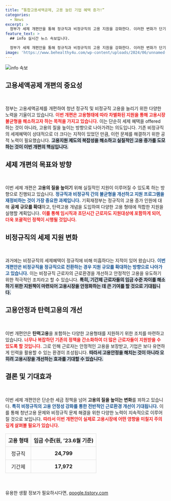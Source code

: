 ```yaml
---
title: “통합고용세액공제, 고용 늘린 기업 혜택 증가!”
categories:
  - News
excerpt: >
  정부가 세제 개편안을 통해 정규직과 비정규직의 고용 지원을 강화한다. 이러한 변화가 단기 일자리 확대에 미치는 영향에는 우려의 목소리도 있다! 변경될 내용은? 클릭하여 확인하세요!
feature_text: >
  ## info 실시간 뉴스 속보입니다.

  정부가 세제 개편안을 통해 정규직과 비정규직의 고용 지원을 강화한다. 이러한 변화가 단기 일자리 확대에 미치는 영향에는 우려의 목소리도 있다! 변경될 내용은? 클릭하여 확인하세요!
image: 'https://www.behealthy4u.com/wp-content/uploads/2024/06/unnamed-file.png'
---
```


<p><img src="https://www.behealthy4u.com/wp-content/uploads/2024/06/unnamed-file.png" alt="info 속보" /></p>

<h2 data-ke-size="size26">고용세액공제 개편의 중요성</h2>

<p data-ke-size="size16">&nbsp;</p>

<p>정부는 고용세액공제를 개편하여 청년 정규직 및 비정규직 고용을 늘리기 위한 다양한 노력을 기울이고 있습니다. <b><span style="color: #ee2323;">이번 개편은 고용형태에 따라 차별화된 지원을 통해 고용시장 불균형을 해소하고자 하는 목적을 가지고 있습니다.</span></b> 이는 단순히 세제 혜택을 offered 하는 것이 아니라, 고용의 질을 높이는 방향으로 나아가려는 의도입니다. 기존 비정규직의 세제혜택이 상대적으로 더 크다는 지적이 있었던 만큼, 이런 문제를 해결하기 위한 공적 노력이 필요했습니다. <b><span style="background-color: #21538527;">고용지원 제도의 복잡성을 해소하고 실질적인 고용 증가를 도모하는 것이 이번 개편의 핵심입니다.</span></b> </p>

<h2 data-ke-size="size26">세제 개편의 목표와 방향</h2>

<p data-ke-size="size16">&nbsp;</p>

<p>이번 세제 개편은 <strong>고용의 질을 높이기</strong> 위해 실질적인 지원이 이루어질 수 있도록 하는 방향으로 진행되고 있습니다. <b><span style="color: #1a5490;">정규직과 비정규직 간의 불균형을 개선하고 지원 프로그램을 재정비하는 것이 가장 중요한 과제입니다.</span></b> 기획재정부는 정규직의 고용 증가 인원에 대해 <strong>공제 규모를 확대</strong>하고, 탄력고용 개념을 도입하여 다양한 고용 형태에 적합한 지원을 실행할 계획입니다. <b><span style="color: #ee2323;">이를 통해 임시직과 초단시간 근로자도 지원대상에 포함하게 되어, 더욱 포괄적인 정책이 시행될 것입니다.</span></b> </p>

<h2 data-ke-size="size26">비정규직의 세제 지원 변화</h2>

<p data-ke-size="size16">&nbsp;</p>

<p>과거에는 비정규직의 세제혜택이 정규직에 비해 미흡하다는 지적이 있어 왔습니다. <b><span style="color: #1a5490;">이번 개편안은 비정규직을 정규직으로 전환하는 경우 지원 규모를 확대하는 방향으로 나아가고 있습니다.</span></b> 이는 비정규직 근로자의 근로환경을 개선하고 안정적인 고용을 유도하기 위한 적극적인 조치라고 할 수 있습니다. <b><span style="background-color: #21538527;">특히, 기간제 근로자들의 임금 수준 차이를 해소하기 위한 지원책이 마련되어 고용시장을 안정화하는 데 큰 기여를 할 것으로 기대됩니다.</span></b> </p>

<h2 data-ke-size="size26">고용안정과 탄력고용의 개선</h2>

<p data-ke-size="size16">&nbsp;</p>

<p>이번 개편안은 <strong>탄력고용</strong>을 포함하는 다양한 고용형태를 지원하기 위한 조치를 마련하고 있습니다. <b><span style="color: #ee2323;">너무나 복잡하던 기존의 정책을 간소화하여 더 많은 근로자들이 지원받을 수 있도록 할 것입니다.</span></b> 그로 인해 근로자는 안정적인 고용을 보장받고, 기업은 보다 유연하게 인력을 활용할 수 있는 환경이 조성됩니다. <b><span style="background-color: #21538527;">따라서 고용안정을 해치는 것이 아니라 오히려 고용시장을 개선하는 효과를 기대할 수 있습니다.</span></b> </p>

<h2 data-ke-size="size26">결론 및 기대효과</h2>

<p data-ke-size="size16">&nbsp;</p>

<p>이번 세제 개편안은 단순한 세금 정책을 넘어 <strong>고용의 질을 높이는 변화</strong>를 꾀하고 있습니다. <b><span style="color: #1a5490;">특히 비정규직의 고용 안정성 강화를 통한 전반적인 근로환경 개선이 기대됩니다.</span></b> 이를 통해 청년고용 문제와 비정규직 문제 해결을 위한 다양한 노력이 지속적으로 이루어질 것으로 보입니다. <b><span style="color: #ee2323;">따라서 이번 개편안이 실제로 고용시장에 어떤 영향을 미칠지 주의 깊게 살펴볼 필요가 있습니다.</span></b> </p>

<table style="width:100%; border-collapse:collapse; margin-bottom:20px;">
<tr>
<th style="border:1px solid #dddddd; text-align:center; padding:8px;"><b>고용 형태</b></th>
<th style="border:1px solid #dddddd; text-align:center; padding:8px;"><b>임금 수준(원, ’23.6월 기준)</b></th>
</tr>
<tr>
<td style="border:1px solid #dddddd; text-align:center; padding:8px;">정규직</td>
<td style="border:1px solid #dddddd; text-align:center; padding:8px;"><b>24,799</b></td>
</tr>
<tr>
<td style="border:1px solid #dddddd; text-align:center; padding:8px;">기간제</td>
<td style="border:1px solid #dddddd; text-align:center; padding:8px;"><b>17,972</b></td>
</tr>
</table>

<p data-ke-size="size16">&nbsp;</p>
유용한 생활 정보가 필요하시다면, <a href="https://qoogle.tistory.com" rel="dofollow">qoogle.tistory.com</a>


